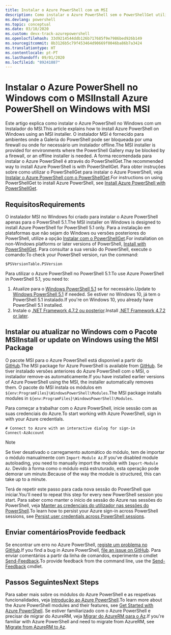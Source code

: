 ```yaml
---
title: Instalar o Azure PowerShell com um MSI
description: Como instalar o Azure PowerShell sem o PowerShellGet utilizar um MSI
ms.devlang: powershell
ms.topic: conceptual
ms.date: 03/10/2020
ms.custom: devx-track-azurepowershell
ms.openlocfilehash: 33d9214544ddb126b717685f9e7986bed926b149
ms.sourcegitcommit: 8b3126b5c79f453464d90669f0046ba86b7a3424
ms.translationtype: HT
ms.contentlocale: pt-PT
ms.lasthandoff: 09/01/2020
ms.locfileid: "89241887"
---
```

# <a name="install-azure-powershell-on-windows-with-msi"></a><span data-ttu-id="1553f-103">Instalar o Azure PowerShell no Windows com o MSI</span><span class="sxs-lookup"><span data-stu-id="1553f-103">Install Azure PowerShell on Windows with MSI</span></span>

<span data-ttu-id="1553f-104">Este artigo explica como instalar o Azure PowerShell no Windows com um Instalador do MSI.</span><span class="sxs-lookup"><span data-stu-id="1553f-104">This article explains how to install Azure PowerShell on Windows using an MSI installer.</span></span> <span data-ttu-id="1553f-105">O instalador MSI é fornecido para ambientes onde a Galeria do PowerShell pode ser bloqueada por uma firewall ou onde for necessário um instalador offline.</span><span class="sxs-lookup"><span data-stu-id="1553f-105">The MSI installer is provided for environments where the PowerShell Gallery may be blocked by a firewall, or an offline installer is needed.</span></span> <span data-ttu-id="1553f-106">A forma recomendada para instalar o Azure PowerShell é através do PowerShellGet.</span><span class="sxs-lookup"><span data-stu-id="1553f-106">The recommended way to install Azure PowerShell is with PowerShellGet.</span></span> <span data-ttu-id="1553f-107">Para obter instruções sobre como utilizar o PowerShellGet para instalar o Azure PowerShell, veja [Instalar o Azure PowerShell com o PowerShellGet](install-az-ps.md).</span><span class="sxs-lookup"><span data-stu-id="1553f-107">For instructions on using PowerShellGet to install Azure PowerShell, see [Install Azure PowerShell with PowerShellGet](install-az-ps.md).</span></span>

## <a name="requirements"></a><span data-ttu-id="1553f-108">Requisitos</span><span class="sxs-lookup"><span data-stu-id="1553f-108">Requirements</span></span>

<span data-ttu-id="1553f-109">O instalador MSI no Windows foi criado para instalar o Azure PowerShell apenas para o PowerShell 5.1.</span><span class="sxs-lookup"><span data-stu-id="1553f-109">The MSI installer on Windows is designed to install Azure PowerShell for PowerShell 5.1 only.</span></span> <span data-ttu-id="1553f-110">Para a instalação em plataformas que não sejam do Windows ou versões posteriores do PowerShell, utilize a opção [Instalar com o PowerShellGet](install-az-ps.md).</span><span class="sxs-lookup"><span data-stu-id="1553f-110">For installation on non-Windows platforms or later versions of PowerShell, [Install with PowerShellGet](install-az-ps.md).</span></span> <span data-ttu-id="1553f-111">Para consultar a sua versão do PowerShell, execute o comando:</span><span class="sxs-lookup"><span data-stu-id="1553f-111">To check your PowerShell version, run the command:</span></span>

```powershell-interactive
$PSVersionTable.PSVersion
```

<span data-ttu-id="1553f-112">Para utilizar o Azure PowerShell no PowerShell 5.1:</span><span class="sxs-lookup"><span data-stu-id="1553f-112">To use Azure PowerShell in PowerShell 5.1, you need to:</span></span>

1. <span data-ttu-id="1553f-113">Atualize para o [Windows PowerShell 5.1](/powershell/scripting/windows-powershell/install/installing-windows-powershell#upgrading-existing-windows-powershell) se for necessário.</span><span class="sxs-lookup"><span data-stu-id="1553f-113">Update to [Windows PowerShell 5.1](/powershell/scripting/windows-powershell/install/installing-windows-powershell#upgrading-existing-windows-powershell) if needed.</span></span> <span data-ttu-id="1553f-114">Se estiver no Windows 10, já tem o PowerShell 5.1 instalado.</span><span class="sxs-lookup"><span data-stu-id="1553f-114">If you're on Windows 10, you already have PowerShell 5.1 installed.</span></span>
2. <span data-ttu-id="1553f-115">Instale o [.NET Framework 4.7.2 ou posterior](/dotnet/framework/install).</span><span class="sxs-lookup"><span data-stu-id="1553f-115">Install [.NET Framework 4.7.2 or later](/dotnet/framework/install).</span></span>

## <a name="install-or-update-on-windows-using-the-msi-package"></a><span data-ttu-id="1553f-116">Instalar ou atualizar no Windows com o Pacote MSI</span><span class="sxs-lookup"><span data-stu-id="1553f-116">Install or update on Windows using the MSI Package</span></span>

<span data-ttu-id="1553f-117">O pacote MSI para o Azure PowerShell está disponível a partir do [GitHub](https://github.com/Azure/azure-powershell/releases/latest).</span><span class="sxs-lookup"><span data-stu-id="1553f-117">The MSI package for Azure PowerShell is available from [GitHub](https://github.com/Azure/azure-powershell/releases/latest).</span></span> <span data-ttu-id="1553f-118">Se tiver instalado versões anteriores do Azure PowerShell com o MSI, o instalador remove-as automaticamente.</span><span class="sxs-lookup"><span data-stu-id="1553f-118">If you have installed earlier versions of Azure PowerShell using the MSI, the installer automatically removes them.</span></span> <span data-ttu-id="1553f-119">O pacote do MSI instala os módulos em `${env:ProgramFiles}\WindowsPowerShell\Modules`.</span><span class="sxs-lookup"><span data-stu-id="1553f-119">The MSI package installs modules in `${env:ProgramFiles}\WindowsPowerShell\Modules`.</span></span>

<span data-ttu-id="1553f-120">Para começar a trabalhar com o Azure PowerShell, inicie sessão com as suas credenciais do Azure.</span><span class="sxs-lookup"><span data-stu-id="1553f-120">To start working with Azure PowerShell, sign in with your Azure credentials.</span></span>

```powershell-interactive
# Connect to Azure with an interactive dialog for sign-in
Connect-AzAccount
```

> [!NOTE]
> <span data-ttu-id="1553f-121">Se tiver desativado o carregamento automático do módulo, tem de importar o módulo manualmente com `Import-Module Az`.</span><span class="sxs-lookup"><span data-stu-id="1553f-121">If you've disabled module autoloading, you need to manually import the module with `Import-Module Az`.</span></span> <span data-ttu-id="1553f-122">Devido à forma como o módulo está estruturado, esta operação pode demorar um minuto.</span><span class="sxs-lookup"><span data-stu-id="1553f-122">Because of the way the module is structured, this can take up to a minute.</span></span>

<span data-ttu-id="1553f-123">Terá de repetir este passo para cada nova sessão do PowerShell que iniciar.</span><span class="sxs-lookup"><span data-stu-id="1553f-123">You'll need to repeat this step for every new PowerShell session you start.</span></span> <span data-ttu-id="1553f-124">Para saber como manter o início de sessão do Azure nas sessões do PowerShell, veja [Manter as credenciais do utilizador nas sessões do PowerShell](context-persistence.md).</span><span class="sxs-lookup"><span data-stu-id="1553f-124">To learn how to persist your Azure sign-in across PowerShell sessions, see [Persist user credentials across PowerShell sessions](context-persistence.md).</span></span>

## <a name="provide-feedback"></a><span data-ttu-id="1553f-125">Enviar comentários</span><span class="sxs-lookup"><span data-stu-id="1553f-125">Provide feedback</span></span>

<span data-ttu-id="1553f-126">Se encontrar um erro no Azure PowerShell, [registe um problema no GitHub](https://github.com/Azure/azure-powershell/issues).</span><span class="sxs-lookup"><span data-stu-id="1553f-126">If you find a bug in Azure PowerShell, [file an issue on GitHub](https://github.com/Azure/azure-powershell/issues).</span></span> <span data-ttu-id="1553f-127">Para enviar comentários a partir da linha de comandos, experimente o cmdlet [Send-Feedback](/powershell/module/az.accounts/send-feedback).</span><span class="sxs-lookup"><span data-stu-id="1553f-127">To provide feedback from the command line, use the [Send-Feedback](/powershell/module/az.accounts/send-feedback) cmdlet.</span></span>

## <a name="next-steps"></a><span data-ttu-id="1553f-128">Passos Seguintes</span><span class="sxs-lookup"><span data-stu-id="1553f-128">Next Steps</span></span>

<span data-ttu-id="1553f-129">Para saber mais sobre os módulos do Azure PowerShell e as respetivas funcionalidades, veja [Introdução ao Azure PowerShell](get-started-azureps.md).</span><span class="sxs-lookup"><span data-stu-id="1553f-129">To learn more about the Azure PowerShell modules and their features, see [Get Started with Azure PowerShell](get-started-azureps.md).</span></span> <span data-ttu-id="1553f-130">Se estiver familiarizado com o Azure PowerShell e precisar de migrar do AzureRM, veja [Migrar do AzureRM para o Az](migrate-from-azurerm-to-az.md).</span><span class="sxs-lookup"><span data-stu-id="1553f-130">If you're familiar with Azure PowerShell and need to migrate from AzureRM, see [Migrate from AzureRM to Az](migrate-from-azurerm-to-az.md).</span></span>
